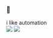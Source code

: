 ### 🦈

i like automation  
![](https://github-readme-stats.vercel.app/api/top-langs/?username=d-aughter)
[![](https://github-readme-stats.vercel.app/api?username=anuraghazra)](https://github.com/anuraghazra/github-readme-stats)
